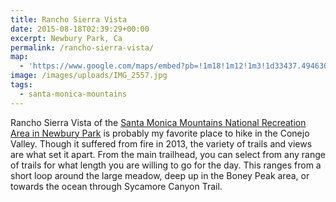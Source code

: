 ```yaml
---
title: Rancho Sierra Vista
date: 2015-08-18T02:39:29+00:00
excerpt: Newbury Park, Ca
permalink: /rancho-sierra-vista/
map:
  - 'https://www.google.com/maps/embed?pb=!1m18!1m12!1m3!1d33437.49463058332!2d-118.97334350695249!3d34.150803908448154!2m3!1f0!2f0!3f0!3m2!1i1024!2i768!4f13.1!3m3!1m2!1s0x80e8398bb9142f4d%3A0x5b931a1279d0f7fd!2sRancho+Sierra+Vista%2FSatwiwa!5e1!3m2!1sen!2sus!4v1488759631150'
image: /images/uploads/IMG_2557.jpg
tags:
  - santa-monica-mountains
---
```

Rancho Sierra Vista of the <a href="http://www.nps.gov/samo/planyourvisit/Rancho-Sierra-Vista.htm">Santa Monica Mountains National Recreation Area in Newbury Park</a> is probably my favorite place to hike in the Conejo Valley. Though it suffered from fire in 2013, the variety of trails and views are what set it apart. From the main trailhead, you can select from any range of trails for what length you are willing to go for the day. This ranges from a short loop around the large meadow, deep up in the Boney Peak area, or towards the ocean through Sycamore Canyon Trail.



